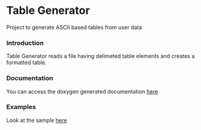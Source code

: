 # Table Generator
Project to generate ASCII based tables from user data

### Introduction
Table Generator reads a file having delimeted table elements and creates a formatted table.

### Documentation
You can access the doxygen generated documentation [here](documentation/html/index.html)

### Examples
Look at the sample [here](sample_output)
